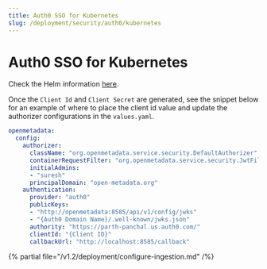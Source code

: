 ```yaml
---
title: Auth0 SSO for Kubernetes
slug: /deployment/security/auth0/kubernetes
---
```


# Auth0 SSO for Kubernetes

Check the Helm information [here](https://artifacthub.io/packages/search?repo=open-metadata).

Once the `Client Id` and `Client Secret` are generated, see the snippet below for an example of where to
place the client id value and update the authorizer configurations in the `values.yaml`.

```yaml
openmetadata:
  config:
    authorizer:
      className: "org.openmetadata.service.security.DefaultAuthorizer"
      containerRequestFilter: "org.openmetadata.service.security.JwtFilter"
      initialAdmins: 
      - "suresh"
      principalDomain: "open-metadata.org"
    authentication:
      provider: "auth0"
      publicKeys: 
      - "http://openmetadata:8585/api/v1/config/jwks"
      - "{Auth0 Domain Name}/.well-known/jwks.json"
      authority: "https://parth-panchal.us.auth0.com/"
      clientId: "{Client ID}"
      callbackUrl: "http://localhost:8585/callback"
```

{% partial file="/v1.2/deployment/configure-ingestion.md" /%}
